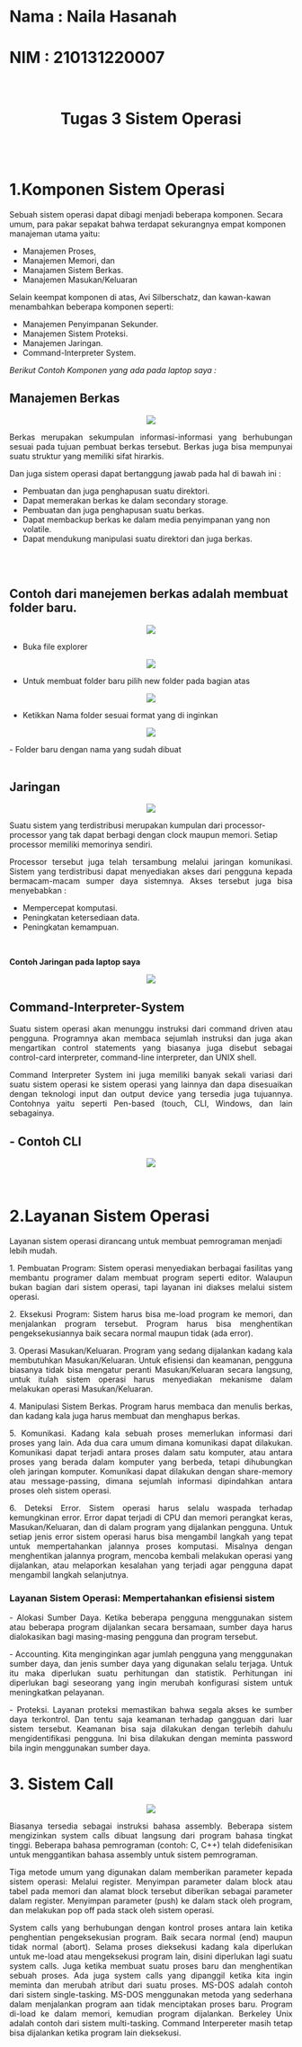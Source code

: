 # Nama : Naila Hasanah
# NIM  : 210131220007

<br>

<center>

 # Tugas 3 Sistem Operasi
</center>

<br>
<br>




# 1.Komponen Sistem Operasi

Sebuah sistem operasi dapat dibagi menjadi beberapa komponen. Secara umum, para pakar sepakat bahwa terdapat sekurangnya empat komponen manajeman utama yaitu: 
- Manajemen Proses, 
- Manajemen Memori, dan 
- Manajamen Sistem Berkas. 
- Manajemen Masukan/Keluaran

Selain keempat komponen di atas, Avi Silberschatz, dan kawan-kawan menambahkan beberapa komponen seperti: 
- Manajemen Penyimpanan Sekunder. 
- Manajemen Sistem Proteksi. 
- Manajemen Jaringan. 
- Command-Interpreter System. 


*Berikut Contoh Komponen yang ada pada laptop saya :*
## Manajemen Berkas

<p align="center">
    <img src="Foto2/fileberkas.JPG" >
</p>

<p align ="justify">
Berkas merupakan sekumpulan informasi-informasi yang berhubungan sesuai pada tujuan pembuat berkas tersebut. Berkas juga bisa mempunyai suatu struktur yang memiliki sifat hirarkis.</p>


<p align ="justify">
Dan juga sistem operasi dapat bertanggung jawab pada hal di bawah ini :</p>

- Pembuatan dan juga penghapusan suatu direktori.
- Dapat memerakan berkas ke dalam secondary storage.
- Pembuatan dan juga penghapusan suatu berkas.
- Dapat membackup berkas ke dalam media penyimpanan yang non volatile.
- Dapat mendukung manipulasi suatu direktori dan juga berkas.

<br>
<br>

## Contoh dari manejemen berkas adalah membuat folder baru.

<p align="center">
    <img src="Foto2/gambar1.PNG" >
</p>

- Buka file explorer
<p align="center">
    <img src="Foto2/Gambar2.PNG" >
</p>

- Untuk membuat folder baru pilih new folder pada bagian atas 
<p align="center">
    <img src="Foto2/Gambar3.PNG" >
</p>

- Ketikkan Nama folder sesuai format yang di inginkan
<p align="center">
    <img src="Foto2/Gambar4.PNG" >
</p>
- Folder baru dengan nama yang sudah dibuat 

<br>
<br>

## Jaringan
<p align="center">
    <img src="Foto2/jaringan.PNG" >
</p>


<p align ="justify">

Suatu sistem yang terdistribusi merupakan kumpulan dari processor-processor yang tak dapat berbagi dengan clock maupun memori. Setiap processor memiliki memorinya sendiri.</p>
<p align ="justify">
Processor tersebut juga telah tersambung melalui jaringan komunikasi. Sistem yang terdistribusi dapat menyediakan akses dari pengguna kepada bermacam-macam sumper daya sistemnya. Akses tersebut juga bisa menyebabkan :</p>

- Mempercepat komputasi.
- Peningkatan ketersediaan data.
- Peningkatan kemampuan.

<br>

**Contoh  Jaringan pada laptop saya**
<p align="center">
    <img src="Foto2/wifi.PNG" >
</p>

## Command-Interpreter-System
<p align ="justify">
Suatu sistem operasi akan menunggu instruksi dari command driven atau pengguna. Programnya akan membaca sejumlah instruksi dan juga akan mengartikan control statements yang biasanya juga disebut sebagai control-card interpreter, command-line interpreter, dan UNIX shell.</p>

<p align ="justify">
Command Interpreter System ini juga memiliki banyak sekali variasi dari suatu sistem operasi ke sistem operasi yang lainnya dan dapa disesuaikan dengan teknologi input dan output device yang tersedia juga tujuannya. Contohnya yaitu seperti Pen-based (touch, CLI, Windows, dan lain sebagainya.</p>

## - Contoh CLI 

<p align="center">
    <img src="Foto2/cli.PNG" >
</p>
<br>

# 2.Layanan Sistem Operasi

Layanan sistem operasi dirancang untuk membuat pemrograman menjadi lebih mudah. 
<p align ="justify">
1. Pembuatan Program: Sistem operasi menyediakan berbagai fasilitas yang membantu programer dalam membuat program seperti editor. Walaupun bukan bagian dari sistem operasi, tapi layanan ini diakses melalui sistem operasi. </p>
<p align ="justify">
2. Eksekusi Program: Sistem harus bisa me-load program ke memori, dan menjalankan program tersebut. Program harus bisa menghentikan pengeksekusiannya baik secara normal maupun tidak (ada error). </p>
<p align ="justify">
3. Operasi Masukan/Keluaran. Program yang sedang dijalankan kadang kala membutuhkan Masukan/Keluaran. Untuk efisiensi dan keamanan, pengguna biasanya tidak bisa mengatur peranti Masukan/Keluaran secara langsung, untuk itulah sistem operasi harus menyediakan mekanisme dalam melakukan operasi Masukan/Keluaran.
</p> 
<p align ="justify">
4. Manipulasi Sistem Berkas. Program harus membaca dan menulis berkas, dan kadang kala juga harus membuat dan menghapus berkas. </p>
<p align ="justify">
5. Komunikasi. Kadang kala sebuah proses memerlukan informasi dari proses yang lain. Ada dua cara umum dimana komunikasi dapat dilakukan. Komunikasi dapat terjadi antara proses dalam satu komputer, atau antara proses yang berada dalam komputer yang berbeda, tetapi dihubungkan oleh jaringan komputer. Komunikasi dapat dilakukan dengan share-memory atau message-passing, dimana sejumlah informasi dipindahkan antara proses oleh sistem operasi. </p>
<p align ="justify">
6. Deteksi Error. Sistem operasi harus selalu waspada terhadap kemungkinan error. Error dapat terjadi di CPU dan memori perangkat keras, Masukan/Keluaran, dan di dalam program yang dijalankan pengguna. Untuk setiap jenis error sistem operasi harus bisa mengambil langkah yang tepat untuk mempertahankan jalannya proses komputasi. Misalnya dengan menghentikan jalannya program, mencoba kembali melakukan operasi yang dijalankan, atau melaporkan kesalahan yang terjadi agar pengguna dapat mengambil langkah selanjutnya. </p>

### Layanan Sistem Operasi: Mempertahankan efisiensi sistem 
<p align ="justify">
- Alokasi Sumber Daya. Ketika beberapa pengguna menggunakan sistem atau beberapa program dijalankan secara bersamaan, sumber daya harus dialokasikan bagi masing-masing pengguna dan program tersebut. </p>
<p align ="justify">
- Accounting. Kita menginginkan agar jumlah pengguna yang menggunakan sumber daya, dan jenis sumber daya yang digunakan selalu terjaga. Untuk itu maka diperlukan suatu perhitungan dan statistik. Perhitungan ini diperlukan bagi seseorang yang ingin merubah konfigurasi sistem untuk meningkatkan pelayanan. </p>
<p align ="justify">
- Proteksi. Layanan proteksi memastikan bahwa segala akses ke sumber daya terkontrol. Dan tentu saja keamanan terhadap gangguan dari luar sistem tersebut. Keamanan bisa saja dilakukan dengan terlebih dahulu mengidentifikasi pengguna. Ini bisa dilakukan dengan meminta password bila ingin menggunakan sumber daya. </p>


# 3. Sistem Call

<p align="center">
    <img src="Foto2/sistemcall.PNG" >
</p>
<p align ="justify">
Biasanya tersedia sebagai instruksi bahasa assembly. Beberapa sistem mengizinkan system calls dibuat langsung dari program bahasa tingkat tinggi. Beberapa bahasa pemrograman (contoh: C, C++) telah didefenisikan untuk menggantikan bahasa assembly untuk sistem pemrograman. </p>

<p align ="justify">
Tiga metode umum yang digunakan dalam memberikan parameter kepada sistem operasi: 
Melalui register. 
Menyimpan parameter dalam block atau tabel pada memori dan alamat block tersebut diberikan  sebagai parameter dalam register. 
Menyimpan parameter (push) ke dalam stack oleh program, dan melakukan pop off pada stack  oleh sistem operasi. </p>

<p align ="justify">
System calls yang berhubungan dengan kontrol proses antara lain ketika penghentian pengeksekusian program. Baik secara normal (end) maupun tidak normal (abort). 
Selama proses dieksekusi kadang kala diperlukan untuk me-load atau mengeksekusi program lain, disini diperlukan lagi suatu system calls. Juga ketika membuat suatu proses baru dan menghentikan sebuah proses. Ada juga system calls yang dipanggil ketika kita ingin meminta dan merubah atribut dari suatu proses. 
MS-DOS adalah contoh dari sistem single-tasking. MS-DOS menggunakan metoda yang sederhana dalam menjalankan program aan tidak menciptakan proses baru. Program di-load ke dalam memori, kemudian program dijalankan. Berkeley Unix adalah contoh dari sistem multi-tasking. Command Interpereter masih tetap bisa dijalankan ketika program lain dieksekusi. 
</p>


